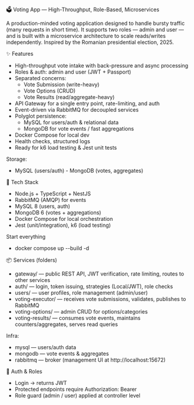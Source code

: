 🗳️ Voting App — High-Throughput, Role-Based, Microservices

A production-minded voting application designed to handle bursty traffic (many requests in short time). It supports two roles — admin and user — and is built with a microservice architecture to scale reads/writes independently.
Inspired by the Romanian presidential election, 2025.

✨ Features

- High-throughput vote intake with back-pressure and async processing
- Roles & auth: admin and user (JWT + Passport)
- Separated concerns:
    - Vote Submission (write-heavy)
    - Vote Options (CRUD)
    - Vote Results (read/aggregate-heavy)
- API Gateway for a single entry point, rate-limiting, and auth
- Event-driven via RabbitMQ for decoupled services
- Polyglot persistence:
    - MySQL for users/auth & relational data
    - MongoDB for vote events / fast aggregations
- Docker Compose for local dev
- Health checks, structured logs
- Ready for k6 load testing & Jest unit tests

Storage:
- MySQL (users/auth)     - MongoDB (votes, aggregates)

🧰 Tech Stack

- Node.js + TypeScript + NestJS
- RabbitMQ (AMQP) for events
- MySQL 8 (users, auth)
- MongoDB 6 (votes + aggregations)
- Docker Compose for local orchestration
- Jest (unit/integration), k6 (load testing)

Start everything
- docker compose up --build -d

📦 Services (folders)

- gateway/ — public REST API, JWT verification, rate limiting, routes to other services
- auth/ — login, token issuing, strategies (Local/JWT), role checks
- users/ — user profiles, role management (admin/user)
- voting-executor/ — receives vote submissions, validates, publishes to RabbitMQ
- voting-options/ — admin CRUD for options/categories
- voting-results/ — consumes vote events, maintains counters/aggregates, serves read queries

Infra:

- mysql — users/auth data
- mongodb — vote events & aggregates
- rabbitmq — broker (management UI at http://localhost:15672)

🔐 Auth & Roles

- Login → returns JWT
- Protected endpoints require Authorization: Bearer <token>
- Role guard (admin / user) applied at controller level